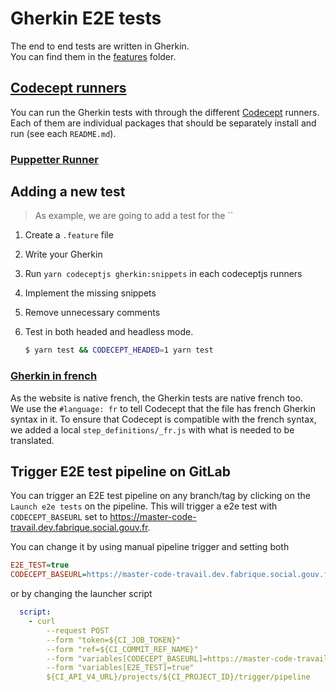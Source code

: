 # Gherkin E2E tests

The end to end tests are written in Gherkin.  
You can find them in the [features](./features) folder.

## [Codecept runners](https://codecept.io/bdd/#gherkin)

You can run the Gherkin tests with through the different [Codecept](https://codecept.io) runners.  
Each of them are individual packages that should be separately install and run (see each `README.md`).

### [Puppetter Runner](./.runners/puppetteer/README.md)

## Adding a new test

> As example, we are going to add a test for the ``

1.  Create a `.feature` file
1.  Write your Gherkin
1.  Run `yarn codeceptjs gherkin:snippets` in each codeceptjs runners
1.  Implement the missing snippets
1.  Remove unnecessary comments
1.  Test in both headed and headless mode.

    ```sh
    $ yarn test && CODECEPT_HEADED=1 yarn test
    ```

### [Gherkin in french](https://cucumber.io/docs/gherkin/reference/#spoken-languages)

As the website is native french, the Gherkin tests are native french too.  
We use the `#language: fr` to tell Codecept that the file has french Gherkin syntax in it.
To ensure that Codecept is compatible with the french syntax, we added a local `step_definitions/_fr.js` with what is needed to be translated.

## Trigger E2E test pipeline on GitLab

You can trigger an E2E test pipeline on any branch/tag by clicking on the `Launch e2e tests` on the pipeline.
This will trigger a e2e test with `CODECEPT_BASEURL` set to https://master-code-travail.dev.fabrique.social.gouv.fr.

You can change it by using manual pipeline trigger and setting both

```ini
E2E_TEST=true
CODECEPT_BASEURL=https://master-code-travail.dev.fabrique.social.gouv.fr
```

or by changing the launcher script

```yaml
  script:
    - curl
        --request POST
        --form "token=${CI_JOB_TOKEN}"
        --form "ref=${CI_COMMIT_REF_NAME}"
        --form "variables[CODECEPT_BASEURL]=https://master-code-travail.dev.fabrique.social.gouv.fr"
        --form "variables[E2E_TEST]=true"
        ${CI_API_V4_URL}/projects/${CI_PROJECT_ID}/trigger/pipeline
```

